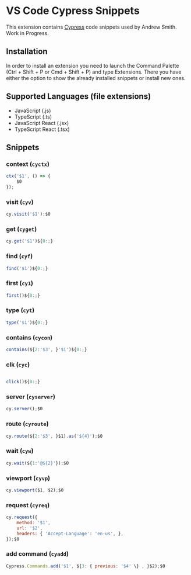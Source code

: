# VS Code Cypress Snippets

This extension contains [Cypress](https://cypress.io/) code snippets used by Andrew Smith. Work in Progress.

## Installation

In order to install an extension you need to launch the Command Palette (Ctrl + Shift + P or Cmd + Shift + P) and type Extensions.
There you have either the option to show the already installed snippets or install new ones.

## Supported Languages (file extensions)

- JavaScript (.js)
- TypeScript (.ts)
- JavaScript React (.jsx)
- TypeScript React (.tsx)

## Snippets

### context (`cyctx`)
```javascript
ctx('$1', () => {
	$0
});
```
### visit (`cyv`)
```javascript
cy.visit('$1');$0
```
### get (`cyget`)
```javascript
cy.get('$1')${0:;}
```
### find (`cyf`)
```javascript
find('$1')${0:;}
```
### first (`cy1`)
```javascript
first()${0:;}
```
### type (`cyt`)
```javascript
type('$1')${0:;}
```
### contains (`cycon`)
```javascript
contains(${2:'$3', }'$1')${0:;}
```
### clk (`cyc`)
```javascript

click()${0:;}
```
### server (`cyserver`)
```javascript
cy.server();$0
```
### route (`cyroute`)
```javascript
cy.route(${2:'$3', }$1).as('${4}');$0
```
### wait (`cyw`)
```javascript
cy.wait(${1:'@${2}'});$0
```
### viewport (`cyvp`)
```javascript
cy.viewport($1, $2);$0
```
### request (`cyreq`)
```javascript
cy.request({
	method: '$1',
	url: '$2',
	headers: { 'Accept-Language': 'en-us', },
});$0
```
### add command (`cyadd`)
```javascript
Cypress.Commands.add('$1', ${3: { previous: '$4' \} , }$2);$0
```
